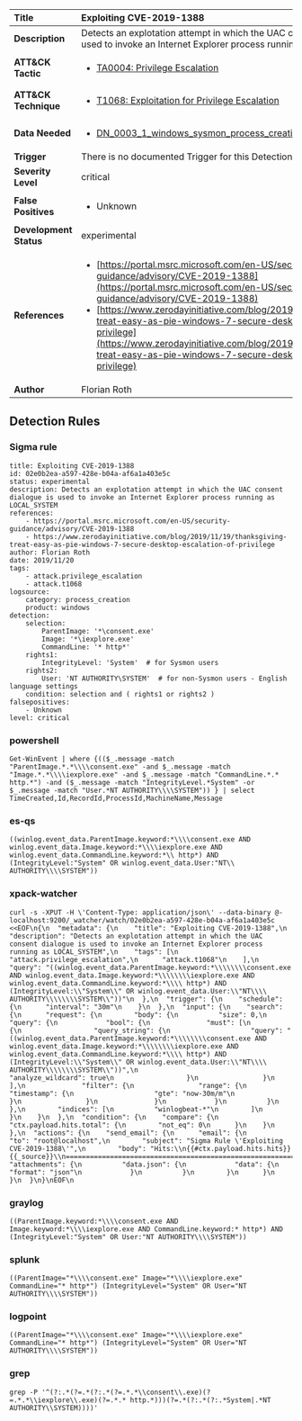| Title                    | Exploiting CVE-2019-1388       |
|:-------------------------|:------------------|
| **Description**          | Detects an explotation attempt in which the UAC consent dialogue is used to invoke an Internet Explorer process running as LOCAL_SYSTEM |
| **ATT&amp;CK Tactic**    |  <ul><li>[TA0004: Privilege Escalation](https://attack.mitre.org/tactics/TA0004)</li></ul>  |
| **ATT&amp;CK Technique** | <ul><li>[T1068: Exploitation for Privilege Escalation](https://attack.mitre.org/techniques/T1068)</li></ul>  |
| **Data Needed**          | <ul><li>[DN_0003_1_windows_sysmon_process_creation](../Data_Needed/DN_0003_1_windows_sysmon_process_creation.md)</li></ul>  |
| **Trigger**              |  There is no documented Trigger for this Detection Rule yet  |
| **Severity Level**       | critical |
| **False Positives**      | <ul><li>Unknown</li></ul>  |
| **Development Status**   | experimental |
| **References**           | <ul><li>[https://portal.msrc.microsoft.com/en-US/security-guidance/advisory/CVE-2019-1388](https://portal.msrc.microsoft.com/en-US/security-guidance/advisory/CVE-2019-1388)</li><li>[https://www.zerodayinitiative.com/blog/2019/11/19/thanksgiving-treat-easy-as-pie-windows-7-secure-desktop-escalation-of-privilege](https://www.zerodayinitiative.com/blog/2019/11/19/thanksgiving-treat-easy-as-pie-windows-7-secure-desktop-escalation-of-privilege)</li></ul>  |
| **Author**               | Florian Roth |


## Detection Rules

### Sigma rule

```
title: Exploiting CVE-2019-1388
id: 02e0b2ea-a597-428e-b04a-af6a1a403e5c
status: experimental
description: Detects an explotation attempt in which the UAC consent dialogue is used to invoke an Internet Explorer process running as LOCAL_SYSTEM
references:
    - https://portal.msrc.microsoft.com/en-US/security-guidance/advisory/CVE-2019-1388
    - https://www.zerodayinitiative.com/blog/2019/11/19/thanksgiving-treat-easy-as-pie-windows-7-secure-desktop-escalation-of-privilege
author: Florian Roth
date: 2019/11/20
tags:
    - attack.privilege_escalation
    - attack.t1068
logsource:
    category: process_creation
    product: windows
detection:
    selection:
        ParentImage: '*\consent.exe'
        Image: '*\iexplore.exe'
        CommandLine: '* http*'
    rights1:
        IntegrityLevel: 'System'  # for Sysmon users
    rights2: 
        User: 'NT AUTHORITY\SYSTEM'  # for non-Sysmon users - English language settings
    condition: selection and ( rights1 or rights2 )
falsepositives:
    - Unknown
level: critical

```





### powershell
    
```
Get-WinEvent | where {(($_.message -match "ParentImage.*.*\\\\consent.exe" -and $_.message -match "Image.*.*\\\\iexplore.exe" -and $_.message -match "CommandLine.*.* http.*") -and ($_.message -match "IntegrityLevel.*System" -or $_.message -match "User.*NT AUTHORITY\\\\SYSTEM")) } | select TimeCreated,Id,RecordId,ProcessId,MachineName,Message
```


### es-qs
    
```
((winlog.event_data.ParentImage.keyword:*\\\\consent.exe AND winlog.event_data.Image.keyword:*\\\\iexplore.exe AND winlog.event_data.CommandLine.keyword:*\\ http*) AND (IntegrityLevel:"System" OR winlog.event_data.User:"NT\\ AUTHORITY\\\\SYSTEM"))
```


### xpack-watcher
    
```
curl -s -XPUT -H \'Content-Type: application/json\' --data-binary @- localhost:9200/_watcher/watch/02e0b2ea-a597-428e-b04a-af6a1a403e5c <<EOF\n{\n  "metadata": {\n    "title": "Exploiting CVE-2019-1388",\n    "description": "Detects an explotation attempt in which the UAC consent dialogue is used to invoke an Internet Explorer process running as LOCAL_SYSTEM",\n    "tags": [\n      "attack.privilege_escalation",\n      "attack.t1068"\n    ],\n    "query": "((winlog.event_data.ParentImage.keyword:*\\\\\\\\consent.exe AND winlog.event_data.Image.keyword:*\\\\\\\\iexplore.exe AND winlog.event_data.CommandLine.keyword:*\\\\ http*) AND (IntegrityLevel:\\"System\\" OR winlog.event_data.User:\\"NT\\\\ AUTHORITY\\\\\\\\SYSTEM\\"))"\n  },\n  "trigger": {\n    "schedule": {\n      "interval": "30m"\n    }\n  },\n  "input": {\n    "search": {\n      "request": {\n        "body": {\n          "size": 0,\n          "query": {\n            "bool": {\n              "must": [\n                {\n                  "query_string": {\n                    "query": "((winlog.event_data.ParentImage.keyword:*\\\\\\\\consent.exe AND winlog.event_data.Image.keyword:*\\\\\\\\iexplore.exe AND winlog.event_data.CommandLine.keyword:*\\\\ http*) AND (IntegrityLevel:\\"System\\" OR winlog.event_data.User:\\"NT\\\\ AUTHORITY\\\\\\\\SYSTEM\\"))",\n                    "analyze_wildcard": true\n                  }\n                }\n              ],\n              "filter": {\n                "range": {\n                  "timestamp": {\n                    "gte": "now-30m/m"\n                  }\n                }\n              }\n            }\n          }\n        },\n        "indices": [\n          "winlogbeat-*"\n        ]\n      }\n    }\n  },\n  "condition": {\n    "compare": {\n      "ctx.payload.hits.total": {\n        "not_eq": 0\n      }\n    }\n  },\n  "actions": {\n    "send_email": {\n      "email": {\n        "to": "root@localhost",\n        "subject": "Sigma Rule \'Exploiting CVE-2019-1388\'",\n        "body": "Hits:\\n{{#ctx.payload.hits.hits}}{{_source}}\\n================================================================================\\n{{/ctx.payload.hits.hits}}",\n        "attachments": {\n          "data.json": {\n            "data": {\n              "format": "json"\n            }\n          }\n        }\n      }\n    }\n  }\n}\nEOF\n
```


### graylog
    
```
((ParentImage.keyword:*\\\\consent.exe AND Image.keyword:*\\\\iexplore.exe AND CommandLine.keyword:* http*) AND (IntegrityLevel:"System" OR User:"NT AUTHORITY\\\\SYSTEM"))
```


### splunk
    
```
((ParentImage="*\\\\consent.exe" Image="*\\\\iexplore.exe" CommandLine="* http*") (IntegrityLevel="System" OR User="NT AUTHORITY\\\\SYSTEM"))
```


### logpoint
    
```
((ParentImage="*\\\\consent.exe" Image="*\\\\iexplore.exe" CommandLine="* http*") (IntegrityLevel="System" OR User="NT AUTHORITY\\\\SYSTEM"))
```


### grep
    
```
grep -P '^(?:.*(?=.*(?:.*(?=.*.*\\consent\\.exe)(?=.*.*\\iexplore\\.exe)(?=.*.* http.*)))(?=.*(?:.*(?:.*System|.*NT AUTHORITY\\SYSTEM))))'
```



